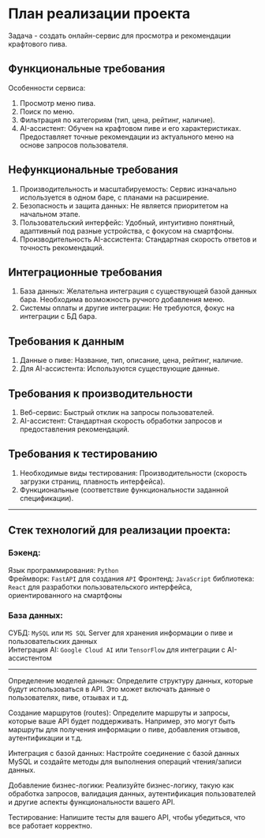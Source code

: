 # План реализации проекта

Задача - создать онлайн-сервис для просмотра и рекомендации крафтового пива.  

## Функциональные требования
Особенности сервиса:

1) Просмотр меню пива.
2) Поиск по меню.
3) Фильтрация по категориям (тип, цена, рейтинг, наличие).
4) AI-ассистент: Обучен на крафтовом пиве и его характеристиках. Предоставляет точные рекомендации из актуального меню на основе запросов пользователя.


## Нефункциональные требования
1) Производительность и масштабируемость: Сервис изначально используется в одном баре, с планами на расширение.
2) Безопасность и защита данных: Не является приоритетом на начальном этапе.
3) Пользовательский интерфейс: Удобный, интуитивно понятный, адаптивный под разные устройства, с фокусом на смартфоны.
4) Производительность AI-ассистента: Стандартная скорость ответов и точность рекомендаций.
   
## Интеграционные требования
1) База данных: Желательна интеграция с существующей базой данных бара. Необходима возможность ручного добавления меню.
2) Системы оплаты и другие интеграции: Не требуются, фокус на интеграции с БД бара.


   
## Требования к данным
1) Данные о пиве: Название, тип, описание, цена, рейтинг, наличие.
2) Для AI-ассистента: Используются существующие данные.
   
## Требования к производительности
1) Веб-сервис: Быстрый отклик на запросы пользователей.
2) AI-ассистент: Стандартная скорость обработки запросов и предоставления рекомендаций.
   
## Требования к тестированию
1) Необходимые виды тестирования: Производительности (скорость загрузки страниц, плавность интерфейса).
2) Функциональные (соответствие функциональности заданной спецификации).

---

## Стек технологий для реализации проекта:

### Бэкенд:

Язык программирования: `Python`  
Фреймворк: `FastAPI` для создания `API`
Фронтенд: `JavaScript` библиотека: `React` для разработки пользовательского интерфейса, ориентированного на смартфоны

### База данных:

СУБД: `MySQL` или `MS SQL` Server для хранения информации о пиве и пользовательских данных  
Интеграция AI: `Google Cloud AI` или `TensorFlow` для интеграции с AI-ассистентом

---

Определение моделей данных: Определите структуру данных, которые будут использоваться в API. Это может включать данные о пользователях, пиве, отзывах и т.д.   

Создание маршрутов (routes): Определите маршруты и запросы, которые ваше API будет поддерживать. Например, это могут быть маршруты для получения информации о пиве, добавления отзывов, аутентификации и т.д.  

Интеграция с базой данных: Настройте соединение с базой данных MySQL и создайте методы для выполнения операций чтения/записи данных.  

Добавление бизнес-логики: Реализуйте бизнес-логику, такую как обработка запросов, валидация данных, аутентификация пользователей и другие аспекты функциональности вашего API.  

Тестирование: Напишите тесты для вашего API, чтобы убедиться, что все работает корректно.  



